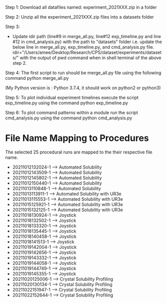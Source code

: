 Step 1:
Download all datafiles named: experiment_2021XXX.zip in a folder

Step 2:
Unzip all the experiment_2021XXX.zip files into a datasets folder

Step 3:
- Update idir path (line#9 in merge_all.py, line#12 exp_timeline.py and line #12 in cmd_analysis.py) with the path to "datasets" folder
i.e. update the below line in merge_all.py, exp_timeline.py, and cmd_analysis.py file.
idir="/Users/amee/Desktop/Research/CPS/dataset/experiments/datasets/" with the output of pwd command when in shell terminal of the above step 2.

Step 4:
The first script to run should be merge_all.py file using the following command
python merge_all.py

(My Python version is : Python 3.7.4, it should work on python2 or python3)

Step 5:
To plot individual experiment timelines execute the script exp_timeline.py using the command
python exp_timeline.py

Step 6:
To plot command patterns within a module run the script cmd_analysis.py using the command
python cmd_analysis.py


# File Name Mapping to Procedures
The selected 25 procedural runs are mapped to the their respective file name.
* 20211012132024-1 --> Automated Solubility
* 20211012143509-1 --> Automated Solubility
* 20211012145802-1 --> Automated Solubility
* 20211012150440-1 --> Automated Solubility
* 20211013110848-1 --> Automated Solubility
* 20211013113911-1 --> Automated Solubility with UR3e
* 20211013115553-1 --> Automated Solubility with UR3e
* 20211015125921-1 --> Automated Solubility with UR3e
* 20211015132125-1 --> Automated Solubility with UR3e
* 20211018130924-1 --> Joystick
* 20211018132502-1 --> Joystick
* 20211018133320-1 --> Joystick
* 20211018135445-1 --> Joystick
* 20211018140458-1 --> Joystick
* 20211018141513-1 --> Joystick
* 20211019142004-1 --> Joystick
* 20211019142656-1 --> Joystick
* 20211019143332-1 --> Joystick
* 20211019144058-1 --> Joystick
* 20211019144749-1 --> Joystick
* 20211019145355-1 --> Joystick
* 20211020125006-1 --> Crystal Solubility Profiling
* 20211020130134-1 --> Crystal Solubility Profiling
* 20211022151947-1 --> Crystal Solubility Profiling
* 20211022152644-1 --> Crystal Solubility Profiling


